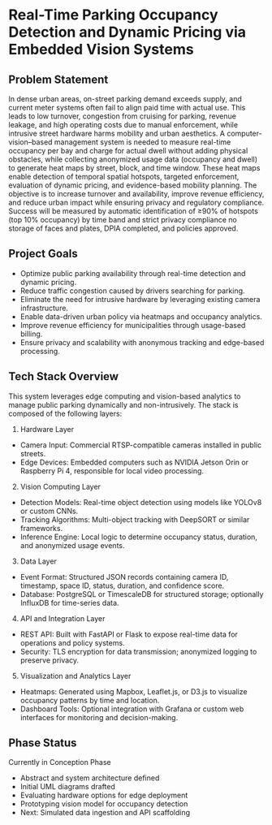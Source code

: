 # Real-Time Parking Occupancy Detection and Dynamic Pricing via Embedded Vision Systems
## Problem Statement
In dense urban areas, on-street parking demand exceeds supply, and current meter systems often fail to align paid time with actual use. This leads to low turnover, congestion from cruising for parking, revenue leakage, and high operating costs due to manual enforcement, while intrusive street hardware harms mobility and urban aesthetics. A computer-vision–based management system is needed to measure real-time occupancy per bay and charge for actual dwell without adding physical obstacles, while collecting anonymized usage data (occupancy and dwell) to generate heat maps by street, block, and time window. These heat maps enable detection of temporal spatial hotspots, targeted enforcement, evaluation of dynamic pricing, and evidence-based mobility planning. The objective is to increase turnover and availability, improve revenue efficiency, and reduce urban impact while ensuring privacy and regulatory compliance. Success will be measured by automatic identification of ≥90% of hotspots (top 10% occupancy) by time band and strict privacy compliance no storage of faces and plates, DPIA completed, and policies approved.

## Project Goals
- Optimize public parking availability through real-time detection and dynamic pricing.
- Reduce traffic congestion caused by drivers searching for parking.
- Eliminate the need for intrusive hardware by leveraging existing camera infrastructure.
- Enable data-driven urban policy via heatmaps and occupancy analytics.
- Improve revenue efficiency for municipalities through usage-based billing.
- Ensure privacy and scalability with anonymous tracking and edge-based processing.


## Tech Stack Overview
This system leverages edge computing and vision-based analytics to manage public parking dynamically and non-intrusively. The stack is composed of the following layers:
1. Hardware Layer
- Camera Input: Commercial RTSP-compatible cameras installed in public streets.
- Edge Devices: Embedded computers such as NVIDIA Jetson Orin or Raspberry Pi 4, responsible for local video processing.
2. Vision Computing Layer
- Detection Models: Real-time object detection using models like YOLOv8 or custom CNNs.
- Tracking Algorithms: Multi-object tracking with DeepSORT or similar frameworks.
- Inference Engine: Local logic to determine occupancy status, duration, and anonymized usage events.
3. Data Layer
- Event Format: Structured JSON records containing camera ID, timestamp, space ID, status, duration, and confidence score.
- Database: PostgreSQL or TimescaleDB for structured storage; optionally InfluxDB for time-series data.
4. API and Integration Layer
- REST API: Built with FastAPI or Flask to expose real-time data for operations and policy systems.
- Security: TLS encryption for data transmission; anonymized logging to preserve privacy.
5. Visualization and Analytics Layer
- Heatmaps: Generated using Mapbox, Leaflet.js, or D3.js to visualize occupancy patterns by time and location.
- Dashboard Tools: Optional integration with Grafana or custom web interfaces for monitoring and decision-making.


## Phase Status
Currently in Conception Phase
-  Abstract and system architecture defined
-  Initial UML diagrams drafted
-  Evaluating hardware options for edge deployment
-  Prototyping vision model for occupancy detection
-  Next: Simulated data ingestion and API scaffolding
